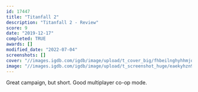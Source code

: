 ```yaml
---
id: 17447
title: "Titanfall 2"
description: "Titanfall 2 - Review"
score: 9
date: "2019-12-17"
completed: TRUE
awards: []
modified_date: "2022-07-04"
screenshots: []
cover: "//images.igdb.com/igdb/image/upload/t_cover_big/fhbeilnghyhhmjqhinqa.jpg"
image: "//images.igdb.com/igdb/image/upload/t_screenshot_huge/eaekyhzn9mhhmmlxunbn.jpg"
---
```

Great campaign, but short. Good multiplayer co-op mode.